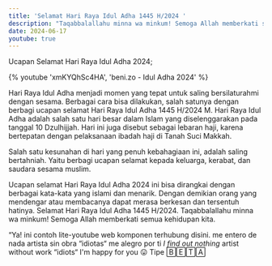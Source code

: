 ```yaml
---
title: 'Selamat Hari Raya Idul Adha 1445 H/2024 '
description: "Taqabbalallahu minna wa minkum! Semoga Allah memberkati semua kehidupan kita."
date: 2024-06-17
youtube: true
---
```


Ucapan Selamat Hari Raya Idul Adha 2024;

{% youtube 'xmKYQhSc4HA', 'beni.zo  - Idul Adha 2024' %}

Hari Raya Idul Adha menjadi momen yang tepat untuk saling bersilaturahmi dengan sesama. Berbagai cara bisa dilakukan, salah satunya dengan berbagi ucapan selamat Hari Raya Idul Adha 1445 H/2024 M.
Hari Raya Idul Adha adalah salah satu hari besar dalam Islam yang diselenggarakan pada tanggal 10 Dzulhijjah. Hari ini juga disebut sebagai lebaran haji, karena bertepatan dengan pelaksanaan ibadah haji di Tanah Suci Makkah.

Salah satu kesunahan di hari yang penuh kebahagiaan ini, adalah saling bertahniah. Yaitu berbagi ucapan selamat kepada keluarga, kerabat, dan saudara sesama muslim.

Ucapan selamat Hari Raya Idul Adha 2024 ini bisa dirangkai dengan berbagai kata-kata yang islami dan menarik. Dengan demikian orang yang mendengar atau membacanya dapat merasa berkesan dan tersentuh hatinya.
Selamat Hari Raya Idul Adha 1445 H/2024. Taqabbalallahu minna wa minkum! Semoga Allah memberkati semua kehidupan kita.

“Ya! ini contoh lite-youtube web komponen terhubung disini.
me entero de nada
artista sin obra
“idiotas“
me alegro por ti
_I find out nothing_
artist without work
“idiots“
I'm happy for you 😛
Tipe 🄱🄴🅃🄰
